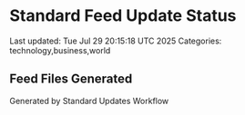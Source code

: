 # Standard Feed Update Status
Last updated: Tue Jul 29 20:15:18 UTC 2025
Categories: technology,business,world

## Feed Files Generated

Generated by Standard Updates Workflow
